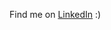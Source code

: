 <!--
**jessicafu232/jessicafu232** is a ✨ _special_ ✨ repository because its `README.md` (this file) appears on your GitHub profile.

Here are some ideas to get you started:

- 🔭 I’m currently working on ...
- 🌱 I’m currently learning ...
- 👯 I’m looking to collaborate on ...
- 🤔 I’m looking for help with ...
- 💬 Ask me about ...
- 📫 How to reach me: ...
- 😄 Pronouns: ...
- ⚡ Fun fact: ...

⭐ Hello, I'm Jessica!

I'm an undergraduate at Columbia University working through industry and academic positions. I'm interested in backend development, scientific computing, and artificial intelligence. From developing frontend modules within General Atomics' fusion energy framework, OMFIT, to developing backend solutions within startups like Oro Labs and established companies like Chemstations, I really enjoy exploring all kinds of fields and industries! At the moment I work primarily in Python and Java, with a background in C/C++. 

⭐ Let's connect! Find me on [LinkedIn profile](https://www.linkedin.com/in/jessica-t-fu/) or drop me an email at jessicafu232@gmail.com!
-->
Find me on [LinkedIn](https://www.linkedin.com/in/jessica-t-fu/) :)
